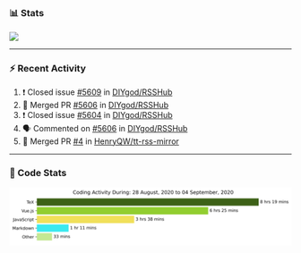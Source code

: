 ### :bar_chart: Stats

<a href="#">
  <img align="center" src="https://github-readme-stats.vercel.app/api?username=henryqw&count_private=true&show_icons=true" />
</a>
<!-- <a href="#">
  <img align="center" src="https://github-readme-stats-git-master.henryqw.vercel.app/api/top-langs/?username=HenryQW&layout=compact" />
</a> -->

---

### :zap: Recent Activity

<!--START_SECTION:activity-->

1. ❗️ Closed issue [#5609](https://github.com//DIYgod/RSSHub/issues/5609) in [DIYgod/RSSHub](https://github.com//DIYgod/RSSHub)
2. 🎉 Merged PR [#5606](https://github.com//DIYgod/RSSHub/pull/5606) in [DIYgod/RSSHub](https://github.com//DIYgod/RSSHub)
3. ❗️ Closed issue [#5604](https://github.com//DIYgod/RSSHub/issues/5604) in [DIYgod/RSSHub](https://github.com//DIYgod/RSSHub)
4. 🗣 Commented on [#5606](https://github.com//DIYgod/RSSHub/issues/5606) in [DIYgod/RSSHub](https://github.com//DIYgod/RSSHub)
5. 🎉 Merged PR [#4](https://github.com//HenryQW/tt-rss-mirror/pull/4) in [HenryQW/tt-rss-mirror](https://github.com//HenryQW/tt-rss-mirror)
<!--END_SECTION:activity-->

---

### :calendar: Code Stats

![WakaTime](https://github.com/HenryQW/HenryQW/blob/master/images/stat.svg)
